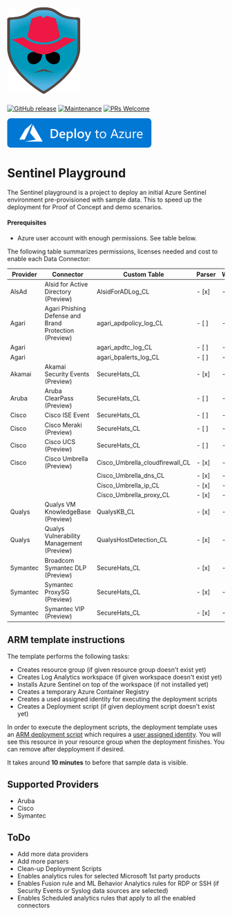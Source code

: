 ![logo](./media/securehats-200x.png)
=========
[![GitHub release](https://img.shields.io/github/release/SecureHats/Sentinel-playground.svg?style=flat-square)](https://github.com/SecureHats/Sentinel-playground/releases)
[![Maintenance](https://img.shields.io/maintenance/yes/2021.svg?style=flat-square)]()
[![PRs Welcome](https://img.shields.io/badge/PRs-welcome-brightgreen.svg?style=flat-square)](http://makeapullrequest.com)

[![Deploy To Azure](https://raw.githubusercontent.com/Azure/azure-quickstart-templates/master/1-CONTRIBUTION-GUIDE/images/deploytoazure.svg?sanitize=true)](https://portal.azure.com/#create/Microsoft.Template/uri/https%3A%2F%2Fraw.githubusercontent.com%2Fazurekid%2FSentinel-playground%2Fmain%2FARM-Templates%2Fazuredeploy.json/createUIDefinitionUri/https%3A%2F%2Fraw.githubusercontent.com%2Fazurekid%2FSentinel-playground%2Fupdate%2FAlsId-solution%2FARM-Templates%2FUiDefinition.json)
# Sentinel Playground

The Sentinel playground is a project to deploy an initial Azure Sentinel environment pre-provisioned with sample data. 
This to speed up the deployment for Proof of Concept and demo scenarios.

#### Prerequisites

- Azure user account with enough permissions. See table below.

The following table summarizes permissions, licenses needed and cost to enable each Data Connector:

| Provider   | Connector                                             | Custom Table                    | Parser | Workbook | Tested  |
| ---------- | ----------------------------------------------------- | ------------------------------- | ------ | -------- | ------- |
| AlsAd      | Alsid for Active Directory (Preview)                  | AlsidForADLog_CL                | - [x]  |  - [x]   | - [ ]   |
| Agari      | Agari Phishing Defense and Brand Protection (Preview) | agari_apdpolicy_log_CL          | - [ ]  |  - [ ]   | - [ ]   |
| Agari      |                                                       | agari_apdtc_log_CL              | - [ ]  |  - [ ]   | - [ ]   |
| Agari      |                                                       | agari_bpalerts_log_CL           | - [ ]  |  - [ ]   | - [ ]   |
| Akamai     | Akamai Security Events (Preview)                      | SecureHats_CL                   | - [x]  |  - [ ]   | - [ ]   |
| Aruba      | Aruba ClearPass (Preview)                             | SecureHats_CL                   | - [ ]  |  - [ ]   | - [ ]   |
| Cisco      | Cisco ISE Event                                       | SecureHats_CL                   | - [ ]  |  - [ ]   | - [ ]   |
| Cisco      | Cisco Meraki (Preview)                                | SecureHats_CL                   | - [ ]  |  - [ ]   | - [ ]   |
| Cisco      | Cisco UCS (Preview)                                   | SecureHats_CL                   | - [ ]  |  - [ ]   | - [ ]   |
| Cisco      | Cisco Umbrella (Preview)                              | Cisco_Umbrella_cloudfirewall_CL | - [x]  |  - [ ]   | - [ ]   |
|            |                                                       | Cisco_Umbrella_dns_CL           | - [x]  |  - [ ]   | - [ ]   |
|            |                                                       | Cisco_Umbrella_ip_CL            | - [x]  |  - [ ]   | - [ ]   |
|            |                                                       | Cisco_Umbrella_proxy_CL         | - [x]  |  - [ ]   | - [ ]   |
| Qualys     | Qualys VM KnowledgeBase (Preview)                     | QualysKB_CL                     | - [x]  |  - [ ]   | - [ ]   |
| Qualys     | Qualys Vulnerability Management (Preview)             | QualysHostDetection_CL          | - [x]  |  - [ ]   | - [ ]   |
| Symantec   | Broadcom Symantec DLP (Preview)                       | SecureHats_CL                   | - [x]  |  - [ ]   | - [ ]   |
| Symantec   | Symantec ProxySG (Preview)                            | SecureHats_CL                   | - [x]  |  - [ ]   | - [ ]   |
| Symantec   | Symantec VIP (Preview)                                | SecureHats_CL                   | - [x]  |  - [ ]   | - [ ]   |

## ARM template instructions

The template performs the following tasks:

- Creates resource group (if given resource group doesn't exist yet)
- Creates Log Analytics workspace (if given workspace doesn't exist yet)
- Installs Azure Sentinel on top of the workspace (if not installed yet)
- Creates a temporary Azure Container Registry
- Creates a used assigned identity for executing the deployment scripts
- Creates a Deployment script (if given deployment script doesn't exist yet)

In order to execute the deployment scripts, the deployment template uses an [ARM deployment script](https://docs.microsoft.com/azure/azure-resource-manager/templates/deployment-script-template) which requires a [user assigned identity](https://docs.microsoft.com/azure/active-directory/managed-identities-azure-resources/overview). You will see this resource in your resource group when the deployment finishes. You can remove after depployment if desired.

It takes around **10 minutes** to before that sample data is visible.

## Supported Providers
- Aruba 
- Cisco
- Symantec

## ToDo
- Add more data providers
- Add more parsers
- Clean-up Deployment Scripts
- Enables analytics rules for selected Microsoft 1st party products 
- Enables Fusion rule and ML Behavior Analytics rules for RDP or SSH (if Security Events or Syslog data sources are selected)
- Enables Scheduled analytics rules that apply to all the enabled connectors 
